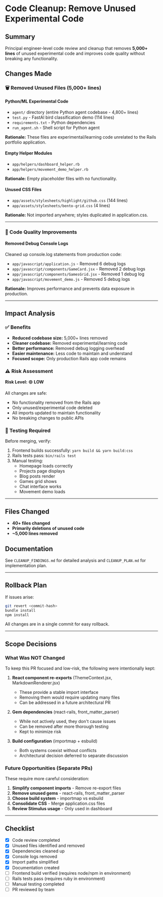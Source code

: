 # Code Cleanup: Remove Unused Experimental Code

## Summary
Principal engineer-level code review and cleanup that removes **5,000+ lines** of unused experimental code and improves code quality without breaking any functionality.

## Changes Made

### 🗑️ Removed Unused Files (5,000+ lines)

#### Python/ML Experimental Code
- `agent/` directory (entire Python agent codebase - 4,800+ lines)
- `test.py` - FastAI bird classification demo (114 lines)
- `requirements.txt` - Python dependencies
- `run_agent.sh` - Shell script for Python agent

**Rationale:** These files are experimental/learning code unrelated to the Rails portfolio application.

#### Empty Helper Modules
- `app/helpers/dashboard_helper.rb`
- `app/helpers/movement_demo_helper.rb`

**Rationale:** Empty placeholder files with no functionality.

#### Unused CSS Files
- `app/assets/stylesheets/highlight/github.css` (144 lines)
- `app/assets/stylesheets/bento-grid.css` (4 lines)

**Rationale:** Not imported anywhere; styles duplicated in application.css.

---

### 🧹 Code Quality Improvements

#### Removed Debug Console Logs
Cleaned up console.log statements from production code:
- `app/javascript/application.js` - Removed 6 debug logs
- `app/javascript/components/GameCard.jsx` - Removed 2 debug logs
- `app/javascript/components/GamesGrid.jsx` - Removed 1 debug log
- `app/javascript/movement_demo.js` - Removed 5 debug logs

**Rationale:** Improves performance and prevents data exposure in production.

---

## Impact Analysis

### ✅ Benefits
- **Reduced codebase size:** 5,000+ lines removed
- **Cleaner codebase:** Removed experimental/learning code
- **Better performance:** Removed debug logging overhead
- **Easier maintenance:** Less code to maintain and understand
- **Focused scope:** Only production Rails app code remains

### ⚠️ Risk Assessment
**Risk Level:** 🟢 **LOW**

All changes are safe:
- No functionality removed from the Rails app
- Only unused/experimental code deleted
- All imports updated to maintain functionality
- No breaking changes to public APIs

### 🧪 Testing Required
Before merging, verify:
1. Frontend builds successfully: `yarn build && yarn build:css`
2. Rails tests pass: `bin/rails test`
3. Manual testing:
   - Homepage loads correctly
   - Projects page displays
   - Blog posts render
   - Games grid shows
   - Chat interface works
   - Movement demo loads

---

## Files Changed
- **40+ files changed**
- **Primarily deletions of unused code**
- **~5,000 lines removed**

## Documentation
See `CLEANUP_FINDINGS.md` for detailed analysis and `CLEANUP_PLAN.md` for implementation plan.

---

## Rollback Plan
If issues arise:
```bash
git revert <commit-hash>
bundle install
npm install
```

All changes are in a single commit for easy rollback.

---

## Scope Decisions

### What Was NOT Changed
To keep this PR focused and low-risk, the following were intentionally kept:

1. **React component re-exports** (ThemeContext.jsx, MarkdownRenderer.jsx)
   - These provide a stable import interface
   - Removing them would require updating many files
   - Can be addressed in a future architectural PR

2. **Gem dependencies** (react-rails, front_matter_parser)
   - While not actively used, they don't cause issues
   - Can be removed after more thorough testing
   - Kept to minimize risk

3. **Build configuration** (importmap + esbuild)
   - Both systems coexist without conflicts
   - Architectural decision deferred to separate discussion

### Future Opportunities (Separate PRs)
These require more careful consideration:

1. **Simplify component imports** - Remove re-export files
2. **Remove unused gems** - react-rails, front_matter_parser  
3. **Choose build system** - importmap vs esbuild
4. **Consolidate CSS** - Merge application.css files
5. **Review Stimulus usage** - Only used in dashboard

---

## Checklist
- [x] Code review completed
- [x] Unused files identified and removed
- [x] Dependencies cleaned up
- [x] Console logs removed
- [x] Import paths simplified
- [x] Documentation created
- [ ] Frontend build verified (requires node/npm in environment)
- [ ] Rails tests pass (requires ruby in environment)
- [ ] Manual testing completed
- [ ] PR reviewed by team
